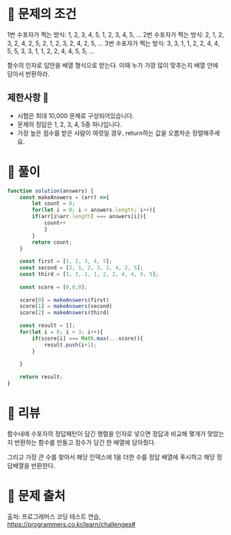 # 📌 문제의 조건
1번 수포자가 찍는 방식: 1, 2, 3, 4, 5, 1, 2, 3, 4, 5, ...
2번 수포자가 찍는 방식: 2, 1, 2, 3, 2, 4, 2, 5, 2, 1, 2, 3, 2, 4, 2, 5, ...
3번 수포자가 찍는 방식: 3, 3, 1, 1, 2, 2, 4, 4, 5, 5, 3, 3, 1, 1, 2, 2, 4, 4, 5, 5, ...


함수의 인자로 답안을 배열 형식으로 받는다.
이때 누가 가장 많이 맞추는지 배열 안에 담아서 반환하라.


## 제한사항 🤔
* 시험은 최대 10,000 문제로 구성되어있습니다.
* 문제의 정답은 1, 2, 3, 4, 5중 하나입니다.
* 가장 높은 점수를 받은 사람이 여럿일 경우, return하는 값을 오름차순 정렬해주세요.

# 📌 풀이
```jsx
function solution(answers) {
    const makeAnswers = (arr) =>{
        let count = 0;
        for(let i = 0; i < answers.length; i++){
        if(arr[i%arr.length] === answers[i]){
            count++
            }
        }
        return count;
    }    
    
    const first = [1, 2, 3, 4, 5];
    const second = [2, 1, 2, 3, 2, 4, 2, 5];
    const third = [3, 3, 1, 1, 2, 2, 4, 4, 5, 5];
    
    const score = [0,0,0];
    
    score[0] = makeAnswers(first)
    score[1] = makeAnswers(second)
    score[2] = makeAnswers(third)
    
    const result = [];
    for(let i = 0; i < 3; i++){
        if(score[i] === Math.max(...score)){
            result.push(i+1);
        }
            
    }
    
    return result;
}
```

# 📌 리뷰 
함수내에 수포자의 정답패턴이 담긴 행렬을 인자로 넣으면 정답과 비교해 몇개가 맞았는지 반환하는 함수를 만들고 점수가 담긴 한 배열에 담아줬다.

그리고 가장 큰 수를 찾아서 해당 인덱스에 1을 더한 수를 정답 배열에 푸시하고 해당 정답배열을 반환한다.


# 📌 문제 출처
출처: 프로그래머스 코딩 테스트 연습, https://programmers.co.kr/learn/challenges# 
